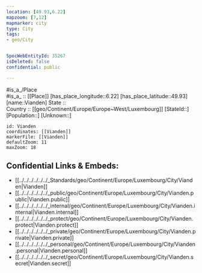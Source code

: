 ```yaml
---
location: [49.93,6.22] 
mapzoom: [7,12] 
mapmarker: city 
type: City
tags:
- geo/City


SpocWebEntityId: 35267
isDeleted: false
confidential: public

---
```

#is_a_/Place  
#is_a_ :: [[Place]] 
[has_place_longitude::6.22] 
[has_place_latitude::49.93] 
[name::Vianden] 
State ::  
Country :: [[geo/Continent/Europe/Europe~West/Luxembourg]] 
[StateId::] 
[Population::] 
[Unknown::] 


```leaflet
id: Vianden
coordinates: [[Vianden]] 
markerFile: [[Vianden]] 
defaultZoom: 11 
maxZoom: 18
```


## Confidential Links & Embeds: 
- [[../../../../../../_Standards/geo/Continent/Europe/Luxembourg/City/Vianden|Vianden]] 
- [[../../../../../../_public/geo/Continent/Europe/Luxembourg/City/Vianden.public|Vianden.public]] 
- [[../../../../../../_internal/geo/Continent/Europe/Luxembourg/City/Vianden.internal|Vianden.internal]] 
- [[../../../../../../_protect/geo/Continent/Europe/Luxembourg/City/Vianden.protect|Vianden.protect]] 
- [[../../../../../../_private/geo/Continent/Europe/Luxembourg/City/Vianden.private|Vianden.private]] 
- [[../../../../../../_personal/geo/Continent/Europe/Luxembourg/City/Vianden.personal|Vianden.personal]] 
- [[../../../../../../_secret/geo/Continent/Europe/Luxembourg/City/Vianden.secret|Vianden.secret]] 
